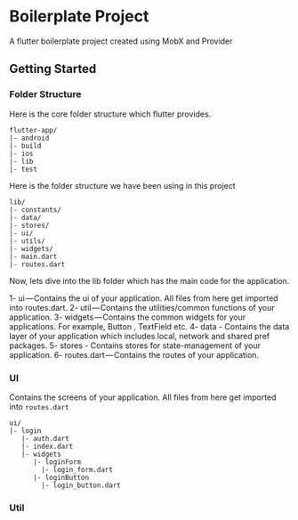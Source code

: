 # Boilerplate Project

A flutter boilerplate project created using MobX and Provider

## Getting Started

### Folder Structure
Here is the core folder structure which flutter provides.

```
flutter-app/
|- android
|- build
|- ios
|- lib
|- test
```

Here is the folder structure we have been using in this project

```
lib/
|- constants/
|- data/
|- stores/
|- ui/
|- utils/
|- widgets/
|- main.dart
|- routes.dart
```

Now, lets dive into the lib folder which has the main code for the application.

1- ui — Contains the ui of your application. All files from here get imported into routes.dart.
2- util — Contains the utilities/common functions of your application.
3- widgets — Contains the common widgets for your applications. For example, Button , TextField etc.
4- data - Contains the data layer of your application which includes local, network and shared pref packages.
5- stores - Contains stores for state-management of your application.
6- routes.dart — Contains the routes of your application.

### UI
Contains the screens of your application. All files from here get imported into `routes.dart`

```
ui/
|- login
   |- auth.dart
   |- index.dart
   |- widgets
      |- loginForm
        |- login_form.dart
      |- loginButton
        |- login_button.dart
```

### Util

